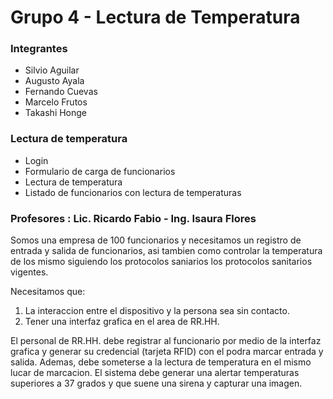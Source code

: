 # Grupo 4 - Lectura de Temperatura
### Integrantes
- Silvio Aguilar 
- Augusto Ayala
- Fernando Cuevas
- Marcelo Frutos
- Takashi Honge 

### Lectura de temperatura
- Login 
- Formulario de carga de funcionarios
- Lectura de temperatura
- Listado de funcionarios con lectura de temperaturas

### Profesores : Lic. Ricardo Fabio - Ing. Isaura Flores
Somos una empresa de 100 funcionarios y necesitamos un registro de entrada y salida de funcionarios, asi tambien como controlar la temperatura de los mismo siguiendo los protocolos saniarios los protocolos sanitarios vigentes.

Necesitamos que: 
1. La interaccion entre el dispositivo y la persona sea sin contacto.
2. Tener una interfaz grafica en el area de RR.HH.

El personal de RR.HH. debe registrar al funcionario por medio de la interfaz grafica y generar su credencial (tarjeta RFID) con el podra marcar entrada y salida. Ademas, debe someterse a la lectura de temperatura en el mismo lucar de marcacion.
El sistema debe generar una alertar temperaturas superiores a 37 grados y que suene una sirena y capturar una imagen.
